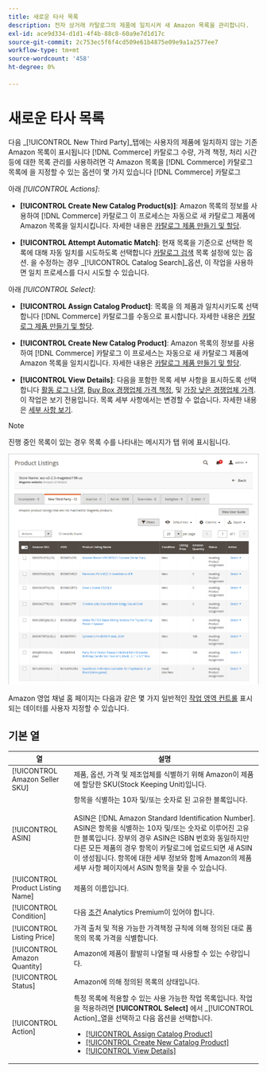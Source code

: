 ```yaml
---
title: 새로운 타사 목록
description: 전자 상거래 카탈로그의 제품에 일치시켜 새 Amazon 목록을 관리합니다.
exl-id: ace9d334-d1d1-4f4b-88c8-60a9e7d1d17c
source-git-commit: 2c753ec5f6f4cd509e61b4875e09e9a1a2577ee7
workflow-type: tm+mt
source-wordcount: '458'
ht-degree: 0%

---
```


# 새로운 타사 목록

다음 _[!UICONTROL New Third Party]_탭에는 사용자의 제품에 일치하지 않는 기존 Amazon 목록이 표시됩니다 [!DNL Commerce] 카탈로그 수량, 가격 책정, 처리 시간 등에 대한 목록 관리를 사용하려면 각 Amazon 목록을 [!DNL Commerce] 카탈로그 목록에 을 지정할 수 있는 옵션이 몇 가지 있습니다 [!DNL Commerce] 카탈로그

아래 _[!UICONTROL Actions]_:

- **[!UICONTROL Create New Catalog Product(s)]**: Amazon 목록의 정보를 사용하여 [!DNL Commerce] 카탈로그 이 프로세스는 자동으로 새 카탈로그 제품에 Amazon 목록을 일치시킵니다. 자세한 내용은 [카탈로그 제품 만들기 및 할당](./creating-assigning-catalog-products.md).

- **[!UICONTROL Attempt Automatic Match]**: 현재 목록을 기준으로 선택한 목록에 대해 자동 일치를 시도하도록 선택합니다 [카탈로그 검색](./catalog-search.md) 목록 설정에 있는 옵션. 을 수정하는 경우 _[!UICONTROL Catalog Search]_옵션, 이 작업을 사용하면 일치 프로세스를 다시 시도할 수 있습니다.

아래 _[!UICONTROL Select]_:

- **[!UICONTROL Assign Catalog Product]**: 목록을 의 제품과 일치시키도록 선택합니다 [!DNL Commerce] 카탈로그를 수동으로 표시합니다. 자세한 내용은 [카탈로그 제품 만들기 및 할당](./creating-assigning-catalog-products.md).

- **[!UICONTROL Create New Catalog Product]**: Amazon 목록의 정보를 사용하여 [!DNL Commerce] 카탈로그 이 프로세스는 자동으로 새 카탈로그 제품에 Amazon 목록을 일치시킵니다. 자세한 내용은 [카탈로그 제품 만들기 및 할당](./creating-assigning-catalog-products.md).

- **[!UICONTROL View Details]**: 다음을 포함한 목록 세부 사항을 표시하도록 선택합니다 [활동 로그 나열](./product-listing-details.md#listing-activity-log), [Buy Box 경쟁업체 가격 책정](./product-listing-details.md#buy-box-competitor-pricing), 및 [가장 낮은 경쟁업체 가격](./product-listing-details.md#lowest-competitor-pricing). 이 작업은 보기 전용입니다. 목록 세부 사항에서는 변경할 수 없습니다. 자세한 내용은 [세부 사항 보기](./product-listing-details.md).

>[!NOTE]
>
>진행 중인 목록이 있는 경우 목록 수를 나타내는 메시지가 탭 위에 표시됩니다.

![새로운 타사 목록](assets/amazon-listings-new-third-party.png)

Amazon 영업 채널 홈 페이지는 다음과 같은 몇 가지 일반적인 [작업 영역 컨트롤](./workspace-controls.md) 표시되는 데이터를 사용자 지정할 수 있습니다.

## 기본 열

| 열 | 설명 |
|---|---|
| [!UICONTROL Amazon Seller SKU] | 제품, 옵션, 가격 및 제조업체를 식별하기 위해 Amazon이 제품에 할당한 SKU(Stock Keeping Unit)입니다. |
| [!UICONTROL ASIN] | 항목을 식별하는 10자 및/또는 숫자로 된 고유한 블록입니다.<br><br>ASIN은 [!DNL Amazon Standard Identification Number]. ASIN은 항목을 식별하는 10자 및/또는 숫자로 이루어진 고유한 블록입니다. 장부의 경우 ASIN은 ISBN 번호와 동일하지만 다른 모든 제품의 경우 항목이 카탈로그에 업로드되면 새 ASIN이 생성됩니다. 항목에 대한 세부 정보와 함께 Amazon의 제품 세부 사항 페이지에서 ASIN 항목을 찾을 수 있습니다. |
| [!UICONTROL Product Listing Name] | 제품의 이름입니다. |
| [!UICONTROL Condition] | 다음 [조건](./product-listing-condition.md) Analytics Premium이 있어야 합니다. |
| [!UICONTROL Listing Price] | 가격 출처 및 적용 가능한 가격책정 규칙에 의해 정의된 대로 품목의 목록 가격을 식별합니다. |
| [!UICONTROL Amazon Quantity] | Amazon에 제품이 활발히 나열될 때 사용할 수 있는 수량입니다. |
| [!UICONTROL Status] | Amazon에 의해 정의된 목록의 상태입니다. |
| [!UICONTROL Action] | 특정 목록에 적용할 수 있는 사용 가능한 작업 목록입니다. 작업을 적용하려면 **[!UICONTROL Select]** 에서 _[!UICONTROL Action]_열을 선택하고 다음 옵션을 선택합니다.<ul><li>[[!UICONTROL Assign Catalog Product]](./creating-assigning-catalog-products.md)</li><li>[[!UICONTROL Create New Catalog Product]](./creating-assigning-catalog-products.md)</li><li>[[!UICONTROL View Details]](./product-listing-details.md)</li></ul> |
